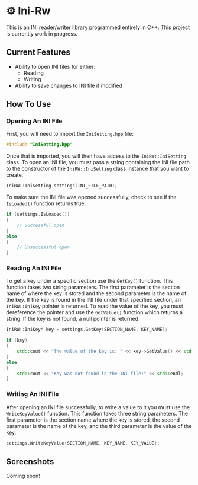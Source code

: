 # ⚙️ Ini-Rw
This is an INI reader/writer library programmed entirely in C++. This project is currently work in progress.

## Current Features
* Ability to open INI files for either:
    * Reading
    * Writing
* Ability to save changes to INI file if modified

## How To Use
### Opening An INI File
First, you will need to import the `IniSetting.hpp` file:
```cpp
#include "IniSetting.hpp"
```

Once that is imported, you will then have access to the `IniRW::IniSetting` class. To open an INI file, you must pass a string containing the INI file path to the constructor of the `IniRW::IniSetting` class instance that you want to create.
```cpp
IniRW::IniSetting settings(INI_FILE_PATH);
```

To make sure the INI file was opened successfully, check to see if the `IsLoaded()` function returns true.
```cpp
if (settings.IsLoaded())
{
    // Successful open
}
else
{
    // Unsuccessful open
}
```

### Reading An INI File
To get a key under a specific section use the `GetKey()` function. This function takes two string parameters. The first parameter is the section name of where the key is stored and the second parameter is the name of the key. If the key is found in the INI file under that specified section, an `IniRW::IniKey` pointer is returned. To read the value of the key, you must dereference the pointer and use the `GetValue()` function which returns a string. If the key is not found, a null pointer is returned.
```cpp
IniRW::IniKey* key = settings.GetKey(SECTION_NAME, KEY_NAME);

if (key)
{
    std::cout << "The value of the key is: " << key->GetValue() << std::endl;
}
else
{
    std::cout << "Key was not found in the INI file!" << std::endl;
}
```

### Writing An INI File
After opening an INI file successfully, to write a value to it you must use the `WriteKeyValue()` function. This function takes three string parameters. The first parameter is the section name where the key is stored, the second parameter is the name of the key, and the third parameter is the value of the key.
```cpp
settings.WriteKeyValue(SECTION_NAME, KEY_NAME, KEY_VALUE);
```

## Screenshots
Coming soon!
